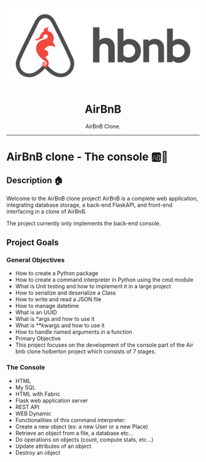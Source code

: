 <p align="center">
  <img src="https://github.com/hamzayawa/AirBnB_clone/blob/master/assets/hbnb_logo.png" alt="AirBnB logo">
</p>

<h1 align="center">AirBnB</h1>
<p align="center">AirBnB Clone.</p>

---
# AirBnB clone - The console :ab::rocket:
## Description :house:

Welcome to the AirBnB clone project!
AirBnB is a complete web application, integrating database storage, 
a back-end FlaskAPI, and front-end interfacing in a clone of AirBnB.

The project currently only implements the back-end console.

## Project Goals

### General Objectives
- How to create a Python package
- How to create a command interpreter in Python using the cmd module
- What is Unit testing and how to implement it in a large project
- How to serialize and deserialize a Class
- How to write and read a JSON file
- How to manage datetime
- What is an UUID
- What is *args and how to use it
- What is **kwargs and how to use it
- How to handle named arguments in a function
- Primary Objective
- This project focuses on the development of the console part of the Air bnb clone holberton project which consists of 7 stages.

### The Console
- HTML
- My SQL
- HTML with Fabric
- Flask web application server
- REST API
- WEB Dynamic
- Functionalities of this command interpreter:
- Create a new object (ex: a new User or a new Place)
- Retrieve an object from a file, a database etc...
- Do operations on objects (count, compute stats, etc...)
- Update attributes of an object
- Destroy an object
